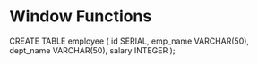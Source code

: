 # Window Functions


CREATE TABLE employee (
    id SERIAL,
    emp_name VARCHAR(50),
    dept_name VARCHAR(50),
    salary INTEGER
);